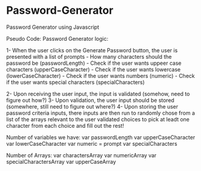 # Password-Generator
Password Generator using Javascript

Pseudo Code:
Password Generator logic:

1- When the user clicks on the Generate Password button, the user is presented with a list of prompts
    - How many characters should the password be (passwordLength)
    - Check if the user wants uppeer case characters (upperCaseCharacter)
    - Check if the user wants lowercase (lowerCaseCharacter)
    - Check if the user wants numbers (numeric)
    - Check if the user wants special characters    (specialCharacters)

2- Upon receiving the user input, the input is validated (somehow, need to figure out how?)
3- Upon validation, the user input should be stored (somewhere, still need to figure out where?)
4- Upon storing the user password criteria inputs, there inputs are then run to randomly chose from a list of the arrays relevant to the user validated choices to pick at leadt one character from each choice and fill out the rest!

Number of variables we have:
    var passwordLength 
    var upperCaseCharacter 
    var lowerCaseCharacter 
    var numeric = prompt 
    var specialCharacters 

Number of Arrays:
    var charactersArray
    var numericArray
    var specialCharactersArray 
    var upperCaseArray 